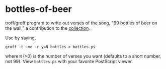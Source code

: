 # bottles-of-beer

troff/groff program to write out verses of the song, "99 bottles of beer on the wall," a contribution to the [collection](http:www.99-bottles-of-beer.net).

Use by saying,

```
groff -t -me -r y=N bottles > bottles.ps
```

where `N` (>0) is the number of verses you want (defaults to a short number, not
99).  View `bottles.ps` with your favorite PostScript viewer.
